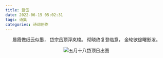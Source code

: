 ```yaml
---
title: 登岱
date: 2022-06-15 05:02:31
tags: 诗集
categories: 诗词创作
---
```


<center>

晨霞做纸云似墨，
岱宗岳顶浮岚梭。
彻晓终复登临意，
金轮欲绽曙影泼。

![五月十八岱顶日出图](https://my-selves-cloud.vercel.app/images/hexo-plus-plus/1655344961000.webp)

</center>